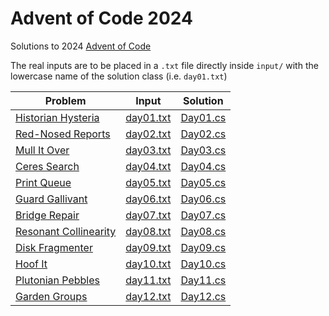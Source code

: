 # Advent of Code 2024

Solutions to 2024 [Advent of Code](https://adventofcode.com)

The real inputs are to be placed in a `.txt` file directly inside `input/` with the lowercase name of the solution class (i.e. `day01.txt`)

| Problem                                                      | Input                                | Solution                       |
|--------------------------------------------------------------|--------------------------------------|--------------------------------|
| [Historian Hysteria](https://adventofcode.com/2024/day/1)    | [day01.txt](input/samples/day01.txt) | [Day01.cs](Solutions/Day01.cs) |
| [Red-Nosed Reports](https://adventofcode.com/2024/day/2)     | [day02.txt](input/samples/day02.txt) | [Day02.cs](Solutions/Day02.cs) |
| [Mull It Over](https://adventofcode.com/2024/day/3)          | [day03.txt](input/samples/day03.txt) | [Day03.cs](Solutions/Day03.cs) |
| [Ceres Search](https://adventofcode.com/2024/day/4)          | [day04.txt](input/samples/day04.txt) | [Day04.cs](Solutions/Day04.cs) |
| [Print Queue](https://adventofcode.com/2024/day/5)           | [day05.txt](input/samples/day05.txt) | [Day05.cs](Solutions/Day05.cs) |
| [Guard Gallivant](https://adventofcode.com/2024/day/6)       | [day06.txt](input/samples/day06.txt) | [Day06.cs](Solutions/Day06.cs) |
| [Bridge Repair](https://adventofcode.com/2024/day/7)         | [day07.txt](input/samples/day07.txt) | [Day07.cs](Solutions/Day07.cs) |
| [Resonant Collinearity](https://adventofcode.com/2024/day/8) | [day08.txt](input/samples/day08.txt) | [Day08.cs](Solutions/Day08.cs) |
| [Disk Fragmenter](https://adventofcode.com/2024/day/9)       | [day09.txt](input/samples/day09.txt) | [Day09.cs](Solutions/Day09.cs) |
| [Hoof It](https://adventofcode.com/2024/day/10)              | [day10.txt](input/samples/day10.txt) | [Day10.cs](Solutions/Day10.cs) |
| [Plutonian Pebbles](https://adventofcode.com/2024/day/11)    | [day11.txt](input/samples/day11.txt) | [Day11.cs](Solutions/Day11.cs) |
| [Garden Groups](https://adventofcode.com/2024/day/12)        | [day12.txt](input/samples/day12.txt) | [Day12.cs](Solutions/Day12.cs) |
